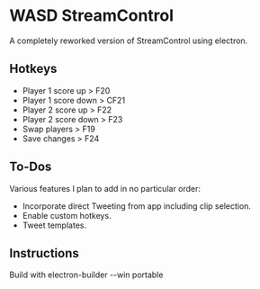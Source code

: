 # WASD StreamControl
A completely reworked version of StreamControl using electron.

## Hotkeys
* Player 1 score up > F20
* Player 1 score down > CF21
* Player 2 score up > F22
* Player 2 score down > F23
* Swap players > F19
* Save changes  > F24

## To-Dos
Various features I plan to add in no particular order:

- Incorporate direct Tweeting from app including clip selection.
- Enable custom hotkeys.
- Tweet templates.

## Instructions
Build with electron-builder --win portable